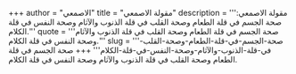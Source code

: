 +++
author = "الاصمعي"
title = "مقولة الاصمعي"
description = '''مقولة الاصمعي: صحة الجسم في قلة الطعام وصحة القلب في قلة الذنوب والآثام وصحة النفس في قلة الكلام.'''
quote = '''صحة الجسم في قلة الطعام وصحة القلب في قلة الذنوب والآثام وصحة النفس في قلة الكلام.'''
slug = '''صحة-الجسم-في-قلة-الطعام-وصحة-القلب-في-قلة-الذنوب-والآثام-وصحة-النفس-في-قلة-الكلام'''
+++
صحة الجسم في قلة الطعام وصحة القلب في قلة الذنوب والآثام وصحة النفس في قلة الكلام.
